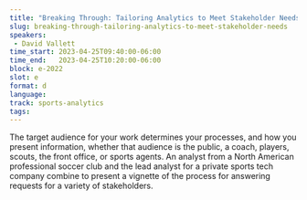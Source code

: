 ```yaml
---
title: "Breaking Through: Tailoring Analytics to Meet Stakeholder Needs"
slug: breaking-through-tailoring-analytics-to-meet-stakeholder-needs
speakers:
 - David Vallett
time_start: 2023-04-25T09:40:00-06:00
time_end:   2023-04-25T10:20:00-06:00
block: e-2022
slot: e
format: d
language: 
track: sports-analytics
tags:
---
```


The target audience for your work determines your processes, and how you present information, whether that audience is the public, a coach, players, scouts, the front office, or sports agents. An analyst from a North American professional soccer club and the lead analyst for a private sports tech company combine to present a vignette of the process for answering requests for a variety of stakeholders.

